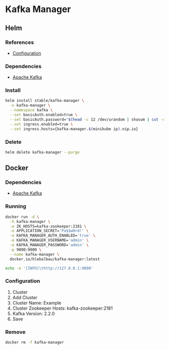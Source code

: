 # Kafka Manager

## Helm

### References

- [Configuration](https://github.com/helm/charts/tree/master/stable/kafka-manager#configuration)

### Dependencies

- [Apache Kafka](/apache_kafka.md#helm)

### Install

```sh
helm install stable/kafka-manager \
  -n kafka-manager \
  --namespace kafka \
  --set basicAuth.enabled=true \
  --set basicAuth.password="$(head -c 12 /dev/urandom | shasum | cut -d ' ' -f 1)" \
  --set ingress.enabled=true \
  --set ingress.hosts={kafka-manager.$(minikube ip).nip.io}
```

### Delete

```sh
helm delete kafka-manager --purge
```

## Docker

### Dependencies

- [Apache Kafka](/apache_kafka.md#docker)

### Running

```sh
docker run -d \
  -h kafka-manager \
  -e ZK_HOSTS=kafka-zookeeper:2181 \
  -e APPLICATION_SECRET='Pa$$w0rd!' \
  -e KAFKA_MANAGER_AUTH_ENABLED='true' \
  -e KAFKA_MANAGER_USERNAME='admin' \
  -e KAFKA_MANAGER_PASSWORD='admin' \
  -p 9000:9000 \
  --name kafka-manager \
  docker.io/hlebalbau/kafka-manager:latest
```

```sh
echo -e '[INFO]\thttp://127.0.0.1:9000'
```

### Configuration

1. Cluster
2. Add Cluster
3. Cluster Name: Example
4. Cluster Zookeeper Hosts: kafka-zookeeper:2181
5. Kafka Version: 2.2.0
6. Save

### Remove

```sh
docker rm -f kafka-manager
```
